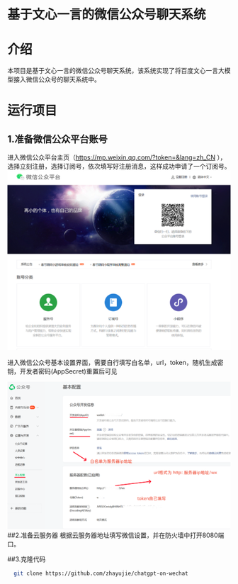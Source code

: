 # 基于文心一言的微信公众号聊天系统

# 介绍
  本项目是基于文心一言的微信公众号聊天系统，该系统实现了将百度文心一言大模型接入微信公众号的聊天系统中。

# 运行项目
## 1.准备微信公众平台账号
  进入微信公众平台主页（https://mp.weixin.qq.com/?token=&lang=zh_CN ），选择立刻注册，选择订阅号，依次填写好注册消息，这样成功申请了一个订阅号。
![image](https://github.com/su3696/project/blob/main/images/1.png)

  进入微信公众号基本设置界面，需要自行填写白名单，url，token，随机生成密钥，开发者密码(AppSecret)重置后可见
  
![image](https://github.com/su3696/project/blob/main/images/3.png)
##2.准备云服务器
  根据云服务器地址填写微信设置，并在防火墙中打开8080端口。
  
##3.克隆代码
  ```bash
    git clone https://github.com/zhayujie/chatgpt-on-wechat
